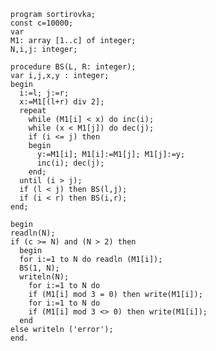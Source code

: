     program sortirovka;
    const c=10000;
    var 
    M1: array [1..c] of integer;
    N,i,j: integer;

    procedure BS(L, R: integer);
    var i,j,x,y : integer;
    begin
      i:=l; j:=r;
      x:=M1[(l+r) div 2];
      repeat
        while (M1[i] < x) do inc(i);
        while (x < M1[j]) do dec(j);
        if (i <= j) then
        begin
          y:=M1[i]; M1[i]:=M1[j]; M1[j]:=y;
          inc(i); dec(j);
        end;
      until (i > j);
      if (l < j) then BS(l,j);
      if (i < r) then BS(i,r);
    end;

    begin 
    readln(N);
    if (c >= N) and (N > 2) then 
      begin
      for i:=1 to N do readln (M1[i]);
      BS(1, N);
      writeln(N);
        for i:=1 to N do
        if (M1[i] mod 3 = 0) then write(M1[i]);
        for i:=1 to N do
        if (M1[i] mod 3 <> 0) then write(M1[i]);
      end
    else writeln ('error');
    end.         
